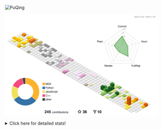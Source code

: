 ![PuQing](https://user-images.githubusercontent.com/27223114/171565019-9a56fae6-b08b-421f-99db-7e830da42371.png)

![](./profile-3d-contrib/profile-season-animate.svg)

<details>
<summary>Click here for detailed stats!</summary>

<!--START_SECTION:waka-->
![Lines of code](https://img.shields.io/badge/From%20Hello%20World%20I%27ve%20Written-850.5%20thousand%20lines%20of%20code-blue)

**🐱 My GitHub Data** 

> 📦 258.0 kB Used in GitHub's Storage 
 > 
> 🏆 207 Contributions in the Year 2023
 > 
> 🚫 Not Opted to Hire
 > 
> 📜 35 Public Repositories 
 > 
> 🔑 27 Private Repositories 
 > 
**I'm an Early 🐤** 

```text
🌞 Morning                519 commits         ████░░░░░░░░░░░░░░░░░░░░░   15.56 % 
🌆 Daytime                1671 commits        █████████████░░░░░░░░░░░░   50.09 % 
🌃 Evening                315 commits         ██░░░░░░░░░░░░░░░░░░░░░░░   09.44 % 
🌙 Night                  831 commits         ██████░░░░░░░░░░░░░░░░░░░   24.91 % 
```


📊 **This Week I Spent My Time On** 

```text
💬 Programming Languages: 
Python                   6 hrs 52 mins       █████████████████░░░░░░░░   69.31 % 
Markdown                 1 hr 8 mins         ███░░░░░░░░░░░░░░░░░░░░░░   11.60 % 
TOML                     48 mins             ██░░░░░░░░░░░░░░░░░░░░░░░   08.09 % 
Other                    27 mins             █░░░░░░░░░░░░░░░░░░░░░░░░   04.63 % 
YAML                     16 mins             █░░░░░░░░░░░░░░░░░░░░░░░░   02.75 % 

🔥 Editors: 
VS Code                  8 hrs 55 mins       ███████████████████████░░   90.02 % 
Obsidian                 59 mins             ██░░░░░░░░░░░░░░░░░░░░░░░   09.98 % 

💻 Operating System: 
WSL                      8 hrs 41 mins       ██████████████████████░░░   87.67 % 
Windows                  59 mins             ██░░░░░░░░░░░░░░░░░░░░░░░   09.98 % 
Linux                    13 mins             █░░░░░░░░░░░░░░░░░░░░░░░░   02.35 % 
```


<!--END_SECTION:waka-->
</details>
